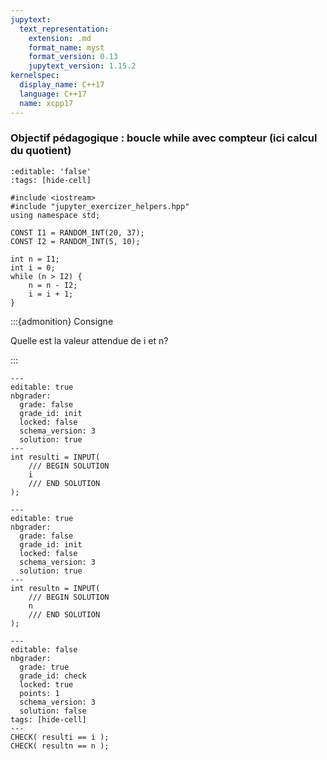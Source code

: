 ```yaml
---
jupytext:
  text_representation:
    extension: .md
    format_name: myst
    format_version: 0.13
    jupytext_version: 1.15.2
kernelspec:
  display_name: C++17
  language: C++17
  name: xcpp17
---
```


### Objectif pédagogique : boucle while avec compteur (ici calcul du quotient)

```{code-cell}
:editable: 'false'
:tags: [hide-cell]

#include <iostream>
#include "jupyter_exercizer_helpers.hpp"
using namespace std;

CONST I1 = RANDOM_INT(20, 37);
CONST I2 = RANDOM_INT(5, 10);
```

```{code-cell}
int n = I1;
int i = 0;
while (n > I2) {
    n = n - I2;
    i = i + 1;
}
```

:::{admonition} Consigne

Quelle est la valeur attendue de i et n?

:::

```{code-cell}
---
editable: true
nbgrader:
  grade: false
  grade_id: init
  locked: false
  schema_version: 3
  solution: true
---
int resulti = INPUT(
    /// BEGIN SOLUTION
    i
    /// END SOLUTION
);
```

```{code-cell}
---
editable: true
nbgrader:
  grade: false
  grade_id: init
  locked: false
  schema_version: 3
  solution: true
---
int resultn = INPUT(
    /// BEGIN SOLUTION
    n
    /// END SOLUTION
);
```

```{code-cell}
---
editable: false
nbgrader:
  grade: true
  grade_id: check
  locked: true
  points: 1
  schema_version: 3
  solution: false
tags: [hide-cell]
---
CHECK( resulti == i );
CHECK( resultn == n );
```
